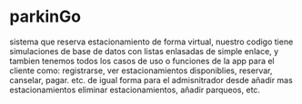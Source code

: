 # parkinGo
sistema que reserva estacionamiento de forma virtual, nuestro codigo tiene simulaciones de base de datos con listas enlasadas de simple enlace, y tambien tenemos todos los casos de uso o funciones de la app para el cliente como: registrarse, ver estacionamientos disponiblies, reservar, canselar, pagar. etc. de igual forma para el admisnitrador desde añadir mas estacionamientos eliminar estacionamientos, añadir parqueos, etc.  
